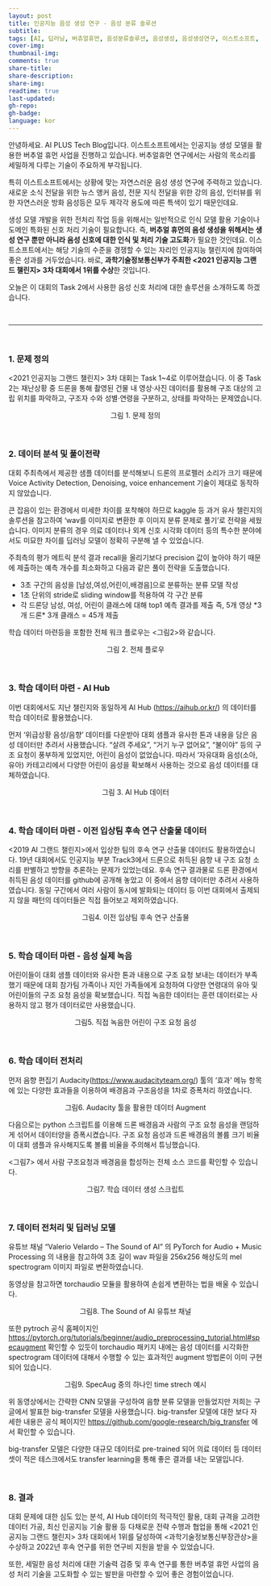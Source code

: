 ```yaml
---
layout: post
title: 인공지능 음성 생성 연구 - 음성 분류 솔루션
subtitle:
tags: [AI, 딥러닝, 버츄얼휴먼, 음성분류솔루션, 음성생성, 음성생성연구, 이스트소프트, 인공지능]
cover-img:
thumbnail-img:
comments: true
share-title:
share-description:
share-img:
readtime: true
last-updated:
gh-repo:
gh-badge:
language: kor
---
```


안녕하세요. AI PLUS Tech Blog입니다.
이스트소프트에서는 인공지능 생성 모델을 활용한 버추얼 휴먼 사업을 진행하고 있습니다. 버추얼휴먼 연구에서는 사람의 목소리를 세밀하게 다루는 기술이 주요하게 부각됩니다.

특히 이스트소프트에서는 상황에 맞는 자연스러운 음성 생성 연구에 주력하고 있습니다. 새로운 소식 전달을 위한 뉴스 앵커 음성, 전문 지식 전달을 위한 강의 음성, 인터뷰를 위한 자연스러운 방화 음성등은 모두 제각각 용도에 따른 특색이 있기 때문인데요.

생성 모델 개발을 위한 전처리 작업 등을 위해서는 일반적으로 인식 모델 활용 기술이나 도메인 특화된 신호 처리 기술이 필요합니다. 즉, <strong>버추얼 휴먼의 음성 생성을 위해서는 생성 연구 뿐만 아니라 음성 신호에 대한 인식 및 처리 기술 고도화</strong>가 필요한 것인데요. 이스트소프트에서는 해당 기술의 수준을 경쟁할 수 있는 자리인 인공지능 챌린지에 참여하여 좋은 성과를 거두었습니다. 바로, <strong>과학기술정보통신부가 주최한 <2021 인공지능 그랜드 챌린지> 3차 대회에서 1위를 수상</strong>한 것입니다.

오늘은 이 대회의 Task 2에서 사용한 음성 신호 처리에 대한 솔루션을 소개하도록 하겠습니다.

<br>

<hr/>

<br>

<h3>1. 문제 정의</h3>

<2021 인공지능 그랜드 챌린지> 3차 대회는 Task 1~4로 이루어졌습니다. 이 중 Task 2는 재난상황 중 드론을 통해 촬영된 건물 내 영상·사진 데이터를 활용해 구조 대상의 고립 위치를 파악하고, 구조자 수와 성별·연령을 구분하고, 상태를 파악하는 문제였습니다.

<center>
    <figure>
        <img src="https://blog.est.ai/wp-content/uploads/2022/06/18.jpg" alt="" />
        <figcaption>그림 1. 문제 정의</figcaption>
    </figure>
</center>

<br>

<h3>2. 데이터 분석 및 풀이전략</h3>

대회 주최측에서 제공한 샘플 데이터를 분석해보니 드론의 프로펠러 소리가 크기 때문에 Voice Activity Detection, Denoising, voice enhancement 기술이 제대로 동작하지 않았습니다.

큰 잡음이 있는 환경에서 미세한 차이를 포착해야 하므로 kaggle 등 과거 유사 챌린지의  솔루션을 참고하여 ‘wav를 이미지로 변환한 후 이미지 분류 문제로 풀기’로 전략을 세웠습니다. 이미지 분류의 경우 의료 데이터나 외계 신호 시각화 데이터 등의 특수한 분야에서도 미묘한 차이를 딥러닝 모델이 정확히 구분해 낼 수 있었습니다.

주최측의 평가 메트릭 분석 결과 recall을 올리기보다 precision 값이 높아야 하기 때문에 제출하는 예측 개수를 최소화하고 다음과 같은 풀이 전략을 도출했습니다.

<ul>
    <li>3초 구간의 음성을 [남성,여성,어린이,배경음]으로 분류하는 분류 모델 작성</li>
    <li>1초 단위의 stride로 sliding window를 적용하여 각 구간 분류</li>
    <li>각 드론당 남성, 여성, 어린이 클래스에 대해 top1 예측 결과를 제출
    즉, 5개 영상 *3개 드론* 3개 클래스 = 45개 제출</li>
</ul>

학습 데이터 마련등을 포함한 전체 워크 플로우는 &lt;그림2>와 같습니다.

<center>
    <figure>
        <img src="https://blog.est.ai/wp-content/uploads/2022/06/19.jpg" alt="" />
        <figcaption>그림 2. 전체 플로우</figcaption>
    </figure>
</center>

<br>

<h3>3. 학습 데이터 마련 - AI Hub</h3>

이번 대회에서도 지난 챌린지와 동일하게  AI Hub (<https://aihub.or.kr/>) 의 데이터를 학습 데이터로 활용했습니다.

먼저 ‘위급상황 음성/음향’ 데이터를 다운받아 대회 샘플과 유사한 톤과 내용을 담은 음성 데이터만 추려서 사용했습니다.  “살려 주세요”,  “거기 누구 없어요”,  “불이야” 등의 구조 요청이 풍부하게 있었지만, 어린이 음성이 없었습니다. 따라서  ‘자유대화 음성(소아, 유아) 카테고리에서 다양한 어린이 음성을 확보해서 사용하는 것으로 음성 데이터를 대체하였습니다.

<center>
    <figure>
        <img src="https://blog.est.ai/wp-content/uploads/2022/06/20.jpg" alt="" />
        <figcaption>그림 3. AI Hub 데이터</figcaption>
    </figure>
</center>
<br>

<h3>4. 학습 데이터 마련 - 이전 입상팀 후속 연구 산출물 데이터</h3>

<2019 AI 그랜드 챌린지>에서 입상한 팀의 후속 연구 산출물 데이터도 활용하였습니다. 19년 대회에서도 인공지능 부분 Track3에서 드론으로 취득된 음향 내 구조 요청 소리를 판별하고 방향을 추론하는 문제가 있었는데요. 후속 연구 결과물로 드론 환경에서 취득된 음성 데이터를 github에 공개해 놓았고 이 중에서  음향 데이터만 추려서 사용하였습니다. 동일 구간에서 여러 사람이 동시에 발화되는 데이터 등 이번 대회에서 출제되지 않을 패턴의 데이터들은 직접 들어보고 제외하였습니다.

<center>
    <figure>
        <img src="https://blog.est.ai/wp-content/uploads/2022/06/21.jpg" alt="" />
        <figcaption>그림4.  이전 입상팀 후속 연구 산출물</figcaption>
    </figure>
</center>

<br>

<h3>5. 학습 데이터 마련 - 음성 실제 녹음</h3>

어린이들이 대회 샘플 데이터와 유사한 톤과 내용으로 구조 요청 보내는 데이터가 부족했기 때문에 대회  참가팀 가족이나 지인 가족들에게 요청하여 다양한 연령대의 유아 및 어린이들의 구조 요청 음성을 확보했습니다. 직접 녹음한 데이터는 훈련 데이터로는 사용하지 않고 평가 데이터로만 사용했습니다.

<center>
    <figure>
        <img src="https://blog.est.ai/wp-content/uploads/2022/06/22.jpg" alt="" />
        <figcaption>그림5. 직접 녹음한 어린이 구조 요청 음성</figcaption>
    </figure>
</center>

<br>

<h3>6. 학습 데이터 전처리</h3>

먼저 음향 편집기 Audacity(<https://www.audacityteam.org/>) 툴의 ‘효과’ 메뉴 항목에 있는 다양한  효과들을  이용하여 배경음과 구조음성을 1차로 증폭처리 하였습니다.

<center>
    <figure>
        <img src="https://blog.est.ai/wp-content/uploads/2022/06/23.jpg" alt="" />
        <figcaption>그림6.  Audacity 툴을 활용한 데이터 Augment</figcaption>
    </figure>
</center>

다음으로는 python 스크립트를 이용해 드론 배경음과 사람의 구조 요청 음성을 랜덤하게 섞어서 데이터양을 증폭시켰습니다. 구조 요청 음성과 드론 배경음의 볼륨 크기 비율이 대회 샘플과 유사해지도록 볼륨 비율을 주의해서 튜닝했습니다.

&lt;그림7> 에서 사람 구조요청과 배경음을  합성하는 전체 소스 코드를 확인할 수 있습니다.

<center>
    <figure>
        <img src="https://blog.est.ai/wp-content/uploads/2022/06/24.jpg" alt="" />
        <figcaption>그림7.  학습 데이터 생성 스크립트</figcaption>
    </figure>
</center>
<br>

<h3>7. 데이터 전처리 및 딥러닝 모델</h3>

유튜브 채널 “Valerio Velardo – The Sound of AI” 의 PyTorch for Audio + Music Processing 의 내용을 참고하여 3초 길이 wav 파일을  256x256 해상도의 mel spectrogram 이미지 파일로 변환하였습니다.

동영상을 참고하면 torchaudio 모듈을 활용하여 손쉽게 변환하는 법을 배울 수 있습니다.

<center>
    <figure>
        <img src="https://blog.est.ai/wp-content/uploads/2022/06/25.jpg" alt="" />
        <figcaption>그림8. The Sound of AI 유튜브 채널</figcaption>
    </figure>
</center>

또한 pytroch 공식 홈페이지인 <https://pytorch.org/tutorials/beginner/audio_preprocessing_tutorial.html#specaugment> 확인할 수 있듯이 torchaudio 패키지 내에는 음성 데이터를 시각화한 spectrogram 데이터에 대해서 수행할 수 있는 효과적인 augment 방법론이 이미 구현되어 있습니다.

<center>
    <figure>
        <img src="https://blog.est.ai/wp-content/uploads/2022/06/26.jpg" alt="" />
        <figcaption>그림9.  SpecAug 중의 하나인  time strech 예시</figcaption>
    </figure>
</center>

위 동영상에서는 간략한 CNN 모델을 구성하여 음향 분류 모델을 만들었지만 저희는 구글에서 발표한 big-transfer 모델을 사용했습니다. big-transfer 모델에 대한 보다 자세한 내용은 공식 페이지인 <https://github.com/google-research/big_transfer> 에서 확인할 수 있습니다.

big-transfer 모델은 다양한 대규모 데이터로 pre-trained 되어  의료 데이터 등 데이터셋이 적은 테스크에서도 transfer learning을 통해 좋은 결과를 내는 모델입니다.

<br>

<h3>8. 결과</h3>

대회 문제에 대한 심도 있는 분석, AI Hub 데이터의 적극적인 활용, 대회 규격을 고려한 데이터 가공, 최신 인공지능 기술 활용 등 다채로운 전략 수행과 협업을 통해 <2021 인공지능 그랜드 챌린지> 3차 대회에서 1위를 달성하여 &lt;과학기술정보통신부장관상>을 수상하고  2022년 후속 연구를 위한 연구비 지원을 받을 수 있었습니다.

또한, 세밀한 음성 처리에 대한 기술력 검증 및 후속 연구를 통한 버추얼 휴먼 사업의 음성 처리 기술을 고도화할 수 있는 발판을 마련할 수 있어 좋은 경험이었습니다.

<center>
    <img src="https://blog.est.ai/wp-content/uploads/2022/06/27.jpg" alt="" />
</center>
